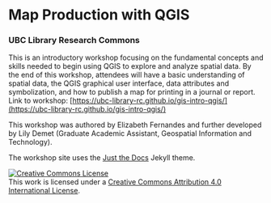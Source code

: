 
# Map Production with QGIS

### UBC Library Research Commons
This is an introductory workshop focusing on the fundamental concepts and skills needed to begin using QGIS to explore and analyze spatial data. By the end of this workshop, attendees will have a basic understanding of spatial data, the QGIS graphical user interface, data attributes and symbolization, and how to publish a map for printing in a journal or report.
<br>
Link to workshop: [https://ubc-library-rc.github.io/gis-intro-qgis/](https://ubc-library-rc.github.io/gis-intro-qgis/)


This workshop was authored by Elizabeth Fernandes and further developed by Lily Demet (Graduate Academic Assistant, Geospatial Information and Technology).
    

The workshop site uses the [Just the Docs](https://github.com/pmarsceill/just-the-docs) Jekyll theme.
    

<a rel="license" href="http://creativecommons.org/licenses/by/4.0/"><img alt="Creative Commons License" style="border-width:0" src="https://i.creativecommons.org/l/by/4.0/88x31.png" /></a><br />This work is licensed under a <a rel="license" href="http://creativecommons.org/licenses/by/4.0/">Creative Commons Attribution 4.0 International License</a>.
